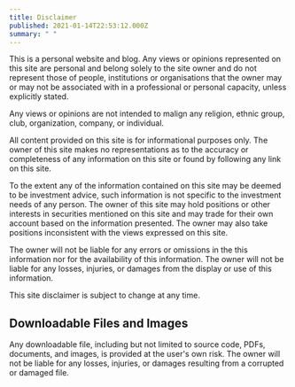 ```yaml
---
title: Disclaimer
published: 2021-01-14T22:53:12.000Z
summary: " "
---
```


This is a personal website and blog. Any views or opinions represented on this site are personal and
belong solely to the site owner and do not represent those of people, institutions or organisations
that the owner may or may not be associated with in a professional or personal capacity, unless
explicitly stated.

Any views or opinions are not intended to malign any religion, ethnic group, club, organization,
company, or individual.

All content provided on this site is for informational purposes only. The owner of this site makes
no representations as to the accuracy or completeness of any information on this site or found by
following any link on this site.

To the extent any of the information contained on this site may be deemed to be investment advice,
such information is not specific to the investment needs of any person. The owner of this site may
hold positions or other interests in securities mentioned on this site and may trade for their own
account based on the information presented. The owner may also take positions inconsistent with the
views expressed on this site.

The owner will not be liable for any errors or omissions in the this information nor for the
availability of this information. The owner will not be liable for any losses, injuries, or damages
from the display or use of this information.

This site disclaimer is subject to change at any time.

## Downloadable Files and Images

Any downloadable file, including but not limited to source code, PDFs, documents, and images, is
provided at the user's own risk. The owner will not be liable for any losses, injuries, or damages
resulting from a corrupted or damaged file.
